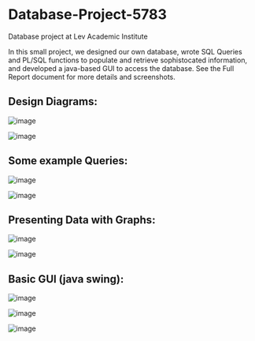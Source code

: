 # Database-Project-5783
Database project at Lev Academic Institute

In this small project, we designed our own database, wrote SQL Queries and PL/SQL functions to populate and retrieve sophistocated information, and developed a java-based GUI to access the database. 
See the Full Report document for more details and screenshots.

## Design Diagrams:
![image](https://user-images.githubusercontent.com/91850832/233992603-5e7988d5-d7dc-4dc6-933e-0759325933a8.png)

![image](https://user-images.githubusercontent.com/91850832/233992830-ac32a694-ae8a-48ed-8deb-653733f61684.png)
 
## Some example Queries: 
![image](https://github.com/David-YY-Berger/Database-Project-5783/assets/91850832/ecfe32db-4502-4b2c-b2f5-ef359a79dd63)

![image](https://github.com/David-YY-Berger/Database-Project-5783/assets/91850832/a6b8000e-3d89-481a-a1db-227e00b6507d)

## Presenting Data with Graphs:

![image](https://github.com/David-YY-Berger/Database-Project-5783/assets/91850832/9a3f544f-6762-421d-98a2-1a1223166f18)

![image](https://github.com/David-YY-Berger/Database-Project-5783/assets/91850832/d20b0dad-aba6-4ad5-b1ad-841a18dedc96)

## Basic GUI (java swing):

![image](https://github.com/David-YY-Berger/Database-Project-5783/assets/91850832/588583de-0c3a-4d74-8745-bd80ad93f22b)

![image](https://github.com/David-YY-Berger/Database-Project-5783/assets/91850832/2926c03e-f3a7-4a2f-bcc6-87285e177bb9)

![image](https://github.com/David-YY-Berger/Database-Project-5783/assets/91850832/ccfbe330-d491-45ba-8543-743bbc797612)




